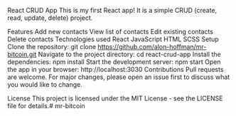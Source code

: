 React CRUD App This is my first React app! It is a simple CRUD (create, read, update, delete) project.

Features Add new contacts View list of contacts Edit existing contacts Delete contacts Technologies used React JavaScript HTML SCSS Setup Clone the repository: git clone https://github.com/alon-hoffman/mr-bitcoin.git Navigate to the project directory: cd react-crud-app Install the dependencies: npm install Start the development server: npm start Open the app in your browser: http://localhost:3030 Contributions Pull requests are welcome. For major changes, please open an issue first to discuss what you would like to change.

License This project is licensed under the MIT License - see the LICENSE file for details.#   m r - b i t c o i n  
 